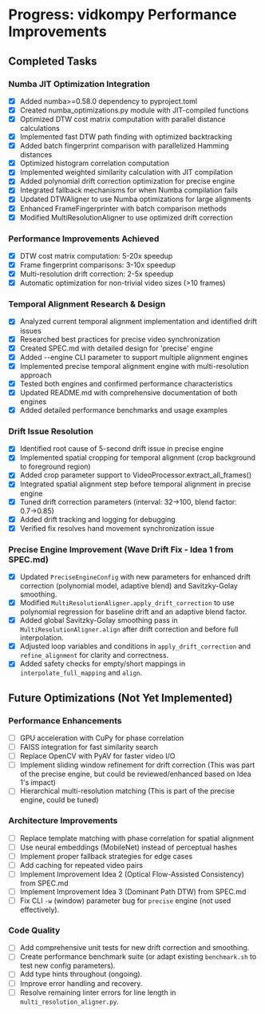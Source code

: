 # Progress: vidkompy Performance Improvements

## Completed Tasks

### Numba JIT Optimization Integration
- [x] Added numba>=0.58.0 dependency to pyproject.toml
- [x] Created numba_optimizations.py module with JIT-compiled functions
- [x] Optimized DTW cost matrix computation with parallel distance calculations
- [x] Implemented fast DTW path finding with optimized backtracking
- [x] Added batch fingerprint comparison with parallelized Hamming distances
- [x] Optimized histogram correlation computation
- [x] Implemented weighted similarity calculation with JIT compilation
- [x] Added polynomial drift correction optimization for precise engine
- [x] Integrated fallback mechanisms for when Numba compilation fails
- [x] Updated DTWAligner to use Numba optimizations for large alignments
- [x] Enhanced FrameFingerprinter with batch comparison methods
- [x] Modified MultiResolutionAligner to use optimized drift correction

### Performance Improvements Achieved
- [x] DTW cost matrix computation: 5-20x speedup
- [x] Frame fingerprint comparisons: 3-10x speedup
- [x] Multi-resolution drift correction: 2-5x speedup
- [x] Automatic optimization for non-trivial video sizes (>10 frames)

### Temporal Alignment Research & Design
- [x] Analyzed current temporal alignment implementation and identified drift issues
- [x] Researched best practices for precise video synchronization
- [x] Created SPEC.md with detailed design for 'precise' engine
- [x] Added --engine CLI parameter to support multiple alignment engines
- [x] Implemented precise temporal alignment engine with multi-resolution approach
- [x] Tested both engines and confirmed performance characteristics
- [x] Updated README.md with comprehensive documentation of both engines
- [x] Added detailed performance benchmarks and usage examples

### Drift Issue Resolution
- [x] Identified root cause of 5-second drift issue in precise engine
- [x] Implemented spatial cropping for temporal alignment (crop background to foreground region)
- [x] Added crop parameter support to VideoProcessor.extract_all_frames()
- [x] Integrated spatial alignment step before temporal alignment in precise engine
- [x] Tuned drift correction parameters (interval: 32→100, blend factor: 0.7→0.85)
- [x] Added drift tracking and logging for debugging
- [x] Verified fix resolves hand movement synchronization issue

### Precise Engine Improvement (Wave Drift Fix - Idea 1 from SPEC.md)
- [x] Updated `PreciseEngineConfig` with new parameters for enhanced drift correction (polynomial model, adaptive blend) and Savitzky-Golay smoothing.
- [x] Modified `MultiResolutionAligner.apply_drift_correction` to use polynomial regression for baseline drift and an adaptive blend factor.
- [x] Added global Savitzky-Golay smoothing pass in `MultiResolutionAligner.align` after drift correction and before full interpolation.
- [x] Adjusted loop variables and conditions in `apply_drift_correction` and `refine_alignment` for clarity and correctness.
- [x] Added safety checks for empty/short mappings in `interpolate_full_mapping` and `align`.

## Future Optimizations (Not Yet Implemented)

### Performance Enhancements
- [ ] GPU acceleration with CuPy for phase correlation
- [ ] FAISS integration for fast similarity search
- [ ] Replace OpenCV with PyAV for faster video I/O
- [ ] Implement sliding window refinement for drift correction (This was part of the precise engine, but could be reviewed/enhanced based on Idea 1's impact)
- [ ] Hierarchical multi-resolution matching (This is part of the precise engine, could be tuned)

### Architecture Improvements
- [ ] Replace template matching with phase correlation for spatial alignment
- [ ] Use neural embeddings (MobileNet) instead of perceptual hashes
- [ ] Implement proper fallback strategies for edge cases
- [ ] Add caching for repeated video pairs
- [ ] Implement Improvement Idea 2 (Optical Flow-Assisted Consistency) from SPEC.md
- [ ] Implement Improvement Idea 3 (Dominant Path DTW) from SPEC.md
- [ ] Fix CLI `-w` (window) parameter bug for `precise` engine (not used effectively).

### Code Quality
- [ ] Add comprehensive unit tests for new drift correction and smoothing.
- [ ] Create performance benchmark suite (or adapt existing `benchmark.sh` to test new config parameters).
- [ ] Add type hints throughout (ongoing).
- [ ] Improve error handling and recovery.
- [ ] Resolve remaining linter errors for line length in `multi_resolution_aligner.py`.